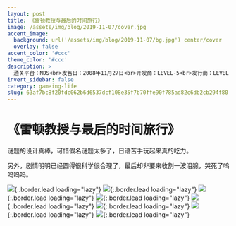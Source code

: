 ```yaml
---
layout: post
title: 《雷顿教授与最后的时间旅行》
image: /assets/img/blog/2019-11-07/cover.jpg
accent_image: 
  background: url('/assets/img/blog/2019-11-07/bg.jpg') center/cover
  overlay: false
accent_color: '#ccc'
theme_color: '#ccc'
description: >
  通关平台：NDS<br>发售日：2008年11月27日<br>开发商：LEVEL-5<br>发行商：LEVEL-5<br>个人评分：80
invert_sidebar: false
category: gameing-life
slug: 63af7bc8f20fdc062b6d6537dcf108e35f7b70ffe90f785ad82c6db2cb294f80
---
```


# 《雷顿教授与最后的时间旅行》

谜题的设计真棒，可惜假名谜题太多了，日语苦手玩起来真的吃力。

另外，剧情明明已经圆得很科学很合理了，最后却非要来收割一波泪腺，哭死了呜呜呜呜。 

![](/assets/img/blog/2019-11-07/1.jpg){:.border.lead loading="lazy"}
![](/assets/img/blog/2019-11-07/2.jpg){:.border.lead loading="lazy"}
![](/assets/img/blog/2019-11-07/3.jpg){:.border.lead loading="lazy"}
![](/assets/img/blog/2019-11-07/4.jpg){:.border.lead loading="lazy"}
![](/assets/img/blog/2019-11-07/5.jpg){:.border.lead loading="lazy"}
![](/assets/img/blog/2019-11-07/6.jpg){:.border.lead loading="lazy"}
![](/assets/img/blog/2019-11-07/7.jpg){:.border.lead loading="lazy"}
![](/assets/img/blog/2019-11-07/8.jpg){:.border.lead loading="lazy"}

